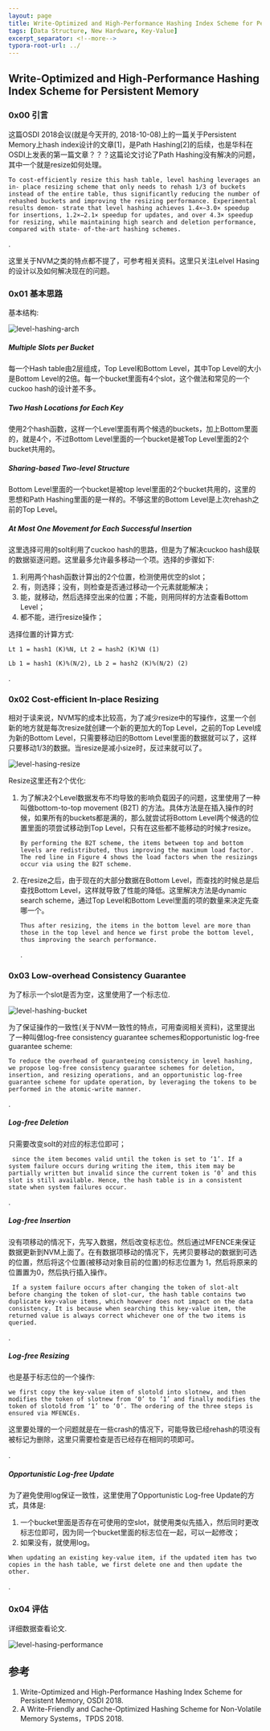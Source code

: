 ```yaml
---
layout: page
title: Write-Optimized and High-Performance Hashing Index Scheme for Persistent Memory
tags: [Data Structure, New Hardware, Key-Value]
excerpt_separator: <!--more-->
typora-root-url: ../
---
```




## Write-Optimized and High-Performance Hashing Index Scheme for Persistent Memory 



### 0x00 引言

  这篇OSDI 2018会议(就是今天开的, 2018-10-08)上的一篇关于Persistent Memory上hash index设计的文章[1]，是Path Hashing[2]的后续，也是华科在OSDI上发表的第一篇文章？？？这篇论文讨论了Path Hashing没有解决的问题，其中一个就是resize如何处理。

```
To cost-efficiently resize this hash table, level hashing leverages an in- place resizing scheme that only needs to rehash 1/3 of buckets instead of the entire table, thus significantly reducing the number of rehashed buckets and improving the resizing performance. Experimental results demon- strate that level hashing achieves 1.4×−3.0× speedup for insertions, 1.2×−2.1× speedup for updates, and over 4.3× speedup for resizing, while maintaining high search and deletion performance, compared with state- of-the-art hashing schemes.
```

 .

这里关于NVM之类的特点都不提了，可参考相关资料。这里只关注Lelvel Hasing的设计以及如何解决现在的问题。



### 0x01 基本思路

基本结构:

![level-hashing-arch](/assets/img/level-hashing-arch.png)

##### Multiple Slots per Bucket 

  每一个Hash table由2层组成，Top Level和Bottom Level，其中Top Level的大小是Bottom Level的2倍。每一个bucket里面有4个slot，这个做法和常见的一个cuckoo hash的设计差不多。



#####  Two Hash Locations for Each Key 

   使用2个hash函数，这样一个Level里面有两个候选的buckets，加上Bottom里面的，就是4个，不过Bottom Level里面的一个bucket是被Top Level里面的2个bucket共用的。



##### Sharing-based Two-level Structure 

 Bottom Level里面的一个bucket是被top level里面的2个bucket共用的，这里的思想和Path Hashing里面的是一样的。不够这里的Bottom Level是上次rehash之前的Top Level。



##### At Most One Movement for Each Successful Insertion 

 这里选择可用的solt利用了cuckoo hash的思路，但是为了解决cuckoo hash级联的数据驱逐问题。这里最多允许最多移动一个项。选择的步骤如下:

1.  利用两个hash函数计算出的2个位置，检测使用优空的slot；
2. 有，则选择；没有，则检查是否通过移动一个元素就能解决；
3. 能，就移动，然后选择空出来的位置；不能，则用同样的方法查看Bottom Level；
4. 都不能，进行resize操作；

选择位置的计算方式:

```
Lt 1 = hash1 (K)%N, Lt 2 = hash2 (K)%N (1) 

Lb 1 = hash1 (K)%(N/2), Lb 2 = hash2 (K)%(N/2) (2)
```

.

### 0x02  Cost-efficient In-place Resizing 

  相对于读来说，NVM写的成本比较高，为了减少resize中的写操作，这里一个创新的地方就是每次resize就创建一个新的更加大的Top Level，之前的Top Level成为新的Bottom Level，只需要移动旧的Bottom Level里面的数据就可以了，这样只要移动1/3的数据。当resize是减小size时，反过来就可以了。

![level-hasing-resize](/assets/img/level-hasing-resize.png)

 Resize这里还有2个优化:

1. 为了解决2个Level数据发布不均导致的影响负载因子的问题，这里使用了一种叫做bottom-to-top movement (B2T) 的方法。具体方法是在插入操作的时候，如果所有的buckets都是满的，那么就尝试将Bottom Level两个候选的位置里面的项尝试移动到Top Level，只有在这些都不能移动的时候才resize。

   ```
   By performing the B2T scheme, the items between top and bottom levels are redistributed, thus improving the maximum load factor. The red line in Figure 4 shows the load factors when the resizings occur via using the B2T scheme. 
   ```

2. 在resize之后，由于现在的大部分数据在Bottom Level，而查找的时候总是后查找Bottom Level，这样就导致了性能的降低。这里解决方法是dynamic search scheme，通过Top Level和Bottom Level里面的项的数量来决定先查哪一个。

   ```
   Thus after resizing, the items in the bottom level are more than those in the top level and hence we first probe the bottom level, thus improving the search performance. 
   ```

   .


### 0x03 Low-overhead Consistency Guarantee 

   为了标示一个slot是否为空，这里使用了一个标志位.

![level-hashing-bucket](/assets/img/level-hashing-bucket.png)



 为了保证操作的一致性(关于NVM一致性的特点，可用查阅相关资料)，这里提出了一种叫做log-free consistency guarantee schemes和opportunistic log-free guarantee scheme:

```
To reduce the overhead of guaranteeing consistency in level hashing, we propose log-free consistency guarantee schemes for deletion, insertion, and resizing operations, and an opportunistic log-free guarantee scheme for update operation, by leveraging the tokens to be performed in the atomic-write manner.
```

.

#####  Log-free Deletion 

  只需要改变solt的对应的标志位即可；

```
 since the item becomes valid until the token is set to ‘1’. If a system failure occurs during writing the item, this item may be partially written but invalid since the current token is ‘0’ and this slot is still available. Hence, the hash table is in a consistent state when system failures occur.
```

.

#####  Log-free Insertion 

  没有项移动的情况下，先写入数据，然后改变标志位。然后通过MFENCE来保证数据更新到NVM上面了。在有数据项移动的情况下，先拷贝要移动的数据到可选的位置，然后将这个位置(被移动对象目前的位置)的标志位置为 1，然后将原来的位置置为0，然后执行插入操作。

```
 If a system failure occurs after changing the token of slot-alt before changing the token of slot-cur, the hash table contains two duplicate key-value items, which however does not impact on the data consistency. It is because when searching this key-value item, the returned value is always correct whichever one of the two items is queried.
```

.

##### Log-free Resizing 

 也是基于标志位的一个操作:

```
we first copy the key-value item of slotold into slotnew, and then modifies the token of slotnew from ‘0’ to ‘1’ and finally modifies the token of slotold from ‘1’ to ‘0’. The ordering of the three steps is ensured via MFENCEs. 
```

 这里要处理的一个问题就是在一些crash的情况下，可能导致已经rehash的项没有被标记为删除，这里只需要检查是否已经存在相同的项即可。

.

##### Opportunistic Log-free Update 

  为了避免使用log保证一致性，这里使用了Opportunistic Log-free Update的方式，具体是:

1. 一个bucket里面是否存在可使用的空slot，就使用类似先插入，然后同时更改标志位即可，因为同一个bucket里面的标志位在一起，可以一起修改；
2. 如果没有，就使用log。

```
When updating an existing key-value item, if the updated item has two copies in the hash table, we first delete one and then update the other.
```

.

### 0x04 评估

详细数据查看论文.

![level-hasing-performance](/assets/img/level-hasing-performance.png)



## 参考

1. Write-Optimized and High-Performance Hashing Index Scheme for Persistent Memory, OSDI 2018.
2. A Write-Friendly and Cache-Optimized Hashing Scheme for Non-Volatile Memory Systems，TPDS 2018.